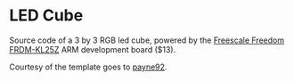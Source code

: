 LED Cube
========

Source code of a 3 by 3 RGB led cube, powered by the [Freescale Freedom FRDM-KL25Z](http://www.freescale.com/webapp/sps/site/prod_summary.jsp?code=FRDM-KL25Z) ARM development board ($13).

Courtesy of the template goes to [payne92](https://github.com/payne92/bare-metal-arm).
